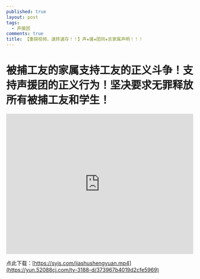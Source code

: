 ```yaml
---
published: true
layout: post
tags:
  - 声援团
comments: true
title: 【重磅视频，速转速存！！】声★援★团同★志家属声明！！！
---
```


 # 被捕工友的家属支持工友的正义斗争！支持声援团的正义行为！坚决要求无罪释放所有被捕工友和学生！

<div style="width: 100%; height: 0px; position: relative; padding-bottom: 75.000%;"><iframe src="https://yun.52088cj.com/ty-3188-h5/373967b4019d2cfe5969" frameborder="0" width="100%" height="100%" allowfullscreen style="width: 100%; height: 100%; position: absolute;"></iframe></div>

点此下载：[https://syjs.com/jiashushengyuan.mp4](https://yun.52088cj.com/ty-3188-d/373967b4019d2cfe5969)

